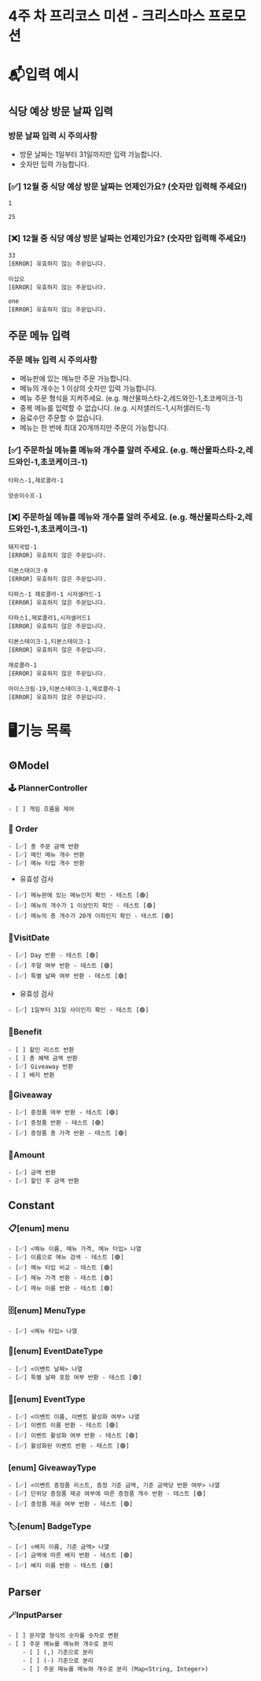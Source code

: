 # 4주 차 프리코스 미션 - 크리스마스 프로모션

# 📬입력 예시

## 식당 예상 방문 날짜 입력

### 방문 날짜 입력 시 주의사항

- 방문 날짜는 1일부터 31일까지만 입력 가능합니다.
- 숫자만 입력 가능합니다.

### [✅] 12월 중 식당 예상 방문 날짜는 언제인가요? (숫자만 입력해 주세요!)

```text
1
```

```text
25
```

### [❌] 12월 중 식당 예상 방문 날짜는 언제인가요? (숫자만 입력해 주세요!)

```text
33
[ERROR] 유효하지 않는 주문입니다.
```

```text
이십오
[ERROR] 유효하지 않는 주문입니다.
```

```text
one
[ERROR] 유효하지 않는 주문입니다.
```

## 주문 메뉴 입력

### 주문 메뉴 입력 시 주의사항

- 메뉴판에 있는 메뉴만 주문 가능합니다.
- 메뉴의 개수는 1 이상의 숫자만 입력 가능합니다.
- 메뉴 주문 형식을 지켜주세요. (e.g. 해산물파스타-2,레드와인-1,초코케이크-1)
- 중복 메뉴를 입력할 수 없습니다. (e.g. 시저샐러드-1,시저샐러드-1)
- 음료수만 주문할 수 없습니다.
- 메뉴는 한 번에 최대 20개까지만 주문이 가능합니다.

### [✅] 주문하실 메뉴를 메뉴와 개수를 알려 주세요. (e.g. 해산물파스타-2,레드와인-1,초코케이크-1)

```text
타파스-1,제로콜라-1
```

```text
양송이수프-1
```

### [❌] 주문하실 메뉴를 메뉴와 개수를 알려 주세요. (e.g. 해산물파스타-2,레드와인-1,초코케이크-1)

```text
돼지국밥-1
[ERROR] 유효하지 않은 주문입니다.
```

```text
티본스테이크-0
[ERROR] 유효하지 않은 주문입니다.
```

```text
타파스-1 제로콜라-1 시저샐러드-1
[ERROR] 유효하지 않은 주문입니다.

타파스1,제로콜라1,시저샐러드1
[ERROR] 유효하지 않은 주문입니다.
```

```text
티본스테이크-1,티본스테이크-1
[ERROR] 유효하지 않은 주문입니다.
```

```text
제로콜라-1
[ERROR] 유효하지 않은 주문입니다.
```

```text
아이스크림-19,티본스테이크-1,제로콜라-1
[ERROR] 유효하지 않은 주문입니다.
```

# 🖥️기능 목록

## ⚙️Model

### 🕹️ PlannerController

```text
- [ ] 게임 흐름을 제어
```

### 🧾 Order

```text
- [✅] 총 주문 금액 반환
- [✅] 메인 메뉴 개수 반환
- [✅] 메뉴 타입 개수 반환
```

- 유효성 검사

```text
- [✅] 메뉴판에 있는 메뉴인지 확인 - 테스트 [🟢]
- [✅] 메뉴의 개수가 1 이상인지 확인 - 테스트 [🟢]
- [✅] 메뉴의 총 개수가 20개 이하인지 확인 - 테스트 [🟢]
```

### 📅VisitDate

```text
- [✅] Day 반환 - 테스트 [🟢]
- [✅] 주말 여부 반환 - 테스트 [🟢]
- [✅] 특별 날짜 여부 반환 - 테스트 [🟢]
```

- 유효성 검사

```text
- [✅] 1일부터 31일 사이인지 확인 - 테스트 [🟢]
```

### 🎉Benefit

```text
- [ ] 할인 리스트 반환
- [ ] 총 혜택 금액 반환
- [✅] Giveaway 반환
- [ ] 배지 반환
```

### 🎁Giveaway

```text
- [✅] 증정품 여부 반환 - 테스트 [🟢]
- [✅] 증정품 반환 - 테스트 [🟢]
- [✅] 증정품 총 가격 반환 - 테스트 [🟢]
```

### 💸Amount

```text
- [✅] 금액 반환
- [✅] 할인 후 금액 반환
```

## Constant

### 📋[enum] menu

```text
- [✅] <메뉴 이름, 메뉴 가격, 메뉴 타입> 나열
- [✅] 이름으로 메뉴 검색 - 테스트 [🟢]
- [✅] 메뉴 타입 비교 - 테스트 [🟢]
- [✅] 메뉴 가격 반환 - 테스트 [🟢]
- [✅] 메뉴 이름 반환 - 테스트 [🟢]
```

### 🗄️[enum] MenuType

```text
- [✅] <메뉴 타입> 나열
```

### 📅[enum] EventDateType

```text
- [✅] <이벤트 날짜> 나열
- [✅] 특별 날짜 포함 여부 반환 - 테스트 [🟢]
```

### 🎊[enum] EventType

```text
- [✅] <이벤트 이름, 이벤트 활성화 여부> 나열
- [✅] 이벤트 이름 반환 - 테스트 [🟢]
- [✅] 이벤트 활성화 여부 반환 - 테스트 [🟢]
- [✅] 활성화된 이벤트 반환 - 테스트 [🟢]
```

### [enum] GiveawayType

```text
- [✅] <이벤트 증정품 리스트, 증정 기준 금액, 기준 금액당 반환 여부> 나열
- [✅] 단위당 증정품 제공 여부에 따른 증정품 개수 반환 - 테스트 [🟢]
- [✅] 증정품 제공 여부 반환 - 테스트 [🟢]
```

### 🏷️[enum] BadgeType

```text
- [✅] <배지 이름, 기준 금액> 나열
- [✅] 금액에 따른 배지 반환 - 테스트 [🟢]
- [✅] 배지 이름 반환 - 테스트 [🟢]
```

## Parser

### 🪄InputParser

```text
- [ ] 문자열 형식의 숫자를 숫자로 변환
- [ ] 주문 메뉴를 메뉴와 개수로 분리
    - [ ] (,) 기준으로 분리
    - [ ] (-) 기준으로 분리
    - [ ] 주문 메뉴를 메뉴와 개수로 분리 (Map<String, Integer>)
```
